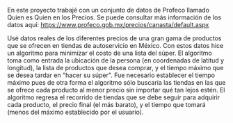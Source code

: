 En este proyecto trabajé con un conjunto de datos de Profeco llamado Quien es Quien en los Precios. 
Se puede consultar más información de los datos aquí: https://www.profeco.gob.mx/precios/canasta/default.aspx

Usé datos reales de los diferentes precios de una gran gama de productos que se ofrecen en tiendas de autoservicio en México. Con estos datos hice un algoritmo para minimizar el costo de una lista del súper. El algoritmo toma como entrada la ubicación de la persona (en coordenadas de latitud y longitud), la lista de productos que desea comprar, y el tiempo máximo que se desea tardar en "hacer su súper". Fue necesario establecer el tiempo máximo pues de otra forma el algoritmo sólo buscaría las tiendas en las que se ofrece cada producto al menor precio sin importar qué tan lejos estén. El algoritmo regresa el recorrido de tiendas que se debe seguir para adquirir cada producto, el precio final (el más barato), y el tiempo que tomará (menos del máximo establecido por el usuario). 
